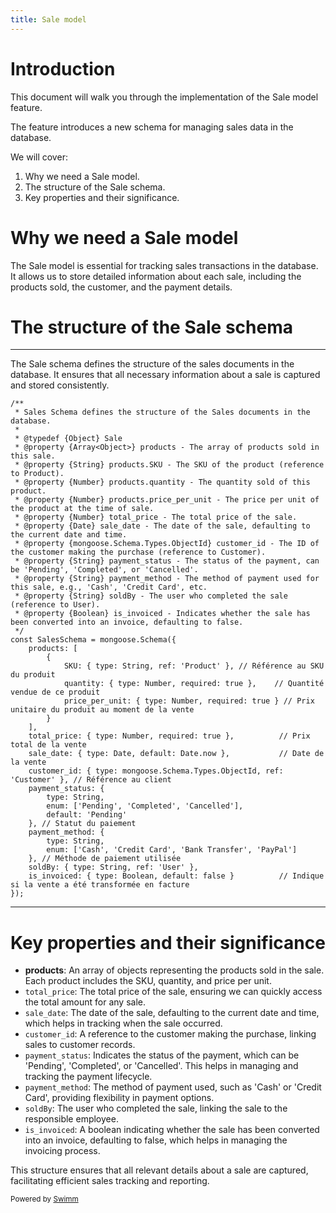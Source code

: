 ```yaml
---
title: Sale model
---
```

# Introduction

This document will walk you through the implementation of the Sale model feature.

The feature introduces a new schema for managing sales data in the database.

We will cover:

1. Why we need a Sale model.
2. The structure of the Sale schema.
3. Key properties and their significance.

# Why we need a Sale model

The Sale model is essential for tracking sales transactions in the database. It allows us to store detailed information about each sale, including the products sold, the customer, and the payment details.

# The structure of the Sale schema

<SwmSnippet path="/models/Sale.js" line="4">

---

The Sale schema defines the structure of the sales documents in the database. It ensures that all necessary information about a sale is captured and stored consistently.

```
/**
 * Sales Schema defines the structure of the Sales documents in the database.
 *
 * @typedef {Object} Sale
 * @property {Array<Object>} products - The array of products sold in this sale.
 * @property {String} products.SKU - The SKU of the product (reference to Product).
 * @property {Number} products.quantity - The quantity sold of this product.
 * @property {Number} products.price_per_unit - The price per unit of the product at the time of sale.
 * @property {Number} total_price - The total price of the sale.
 * @property {Date} sale_date - The date of the sale, defaulting to the current date and time.
 * @property {mongoose.Schema.Types.ObjectId} customer_id - The ID of the customer making the purchase (reference to Customer).
 * @property {String} payment_status - The status of the payment, can be 'Pending', 'Completed', or 'Cancelled'.
 * @property {String} payment_method - The method of payment used for this sale, e.g., 'Cash', 'Credit Card', etc.
 * @property {String} soldBy - The user who completed the sale (reference to User).
 * @property {Boolean} is_invoiced - Indicates whether the sale has been converted into an invoice, defaulting to false.
 */
const SalesSchema = mongoose.Schema({
    products: [
        {
            SKU: { type: String, ref: 'Product' }, // Référence au SKU du produit
            quantity: { type: Number, required: true },    // Quantité vendue de ce produit
            price_per_unit: { type: Number, required: true } // Prix unitaire du produit au moment de la vente
        }
    ],
    total_price: { type: Number, required: true },          // Prix total de la vente
    sale_date: { type: Date, default: Date.now },           // Date de la vente
    customer_id: { type: mongoose.Schema.Types.ObjectId, ref: 'Customer' }, // Référence au client
    payment_status: {
        type: String,
        enum: ['Pending', 'Completed', 'Cancelled'],
        default: 'Pending'
    }, // Statut du paiement
    payment_method: {
        type: String,
        enum: ['Cash', 'Credit Card', 'Bank Transfer', 'PayPal']
    }, // Méthode de paiement utilisée
    soldBy: { type: String, ref: 'User' },
    is_invoiced: { type: Boolean, default: false }          // Indique si la vente a été transformée en facture
});
```

---

</SwmSnippet>

# Key properties and their significance

- **products**: An array of objects representing the products sold in the sale. Each product includes the SKU, quantity, and price per unit.
- <SwmToken path="/models/Sale.js" pos="12:10:10" line-data=" * @property {Number} total_price - The total price of the sale.">`total_price`</SwmToken>: The total price of the sale, ensuring we can quickly access the total amount for any sale.
- <SwmToken path="/models/Sale.js" pos="13:10:10" line-data=" * @property {Date} sale_date - The date of the sale, defaulting to the current date and time.">`sale_date`</SwmToken>: The date of the sale, defaulting to the current date and time, which helps in tracking when the sale occurred.
- <SwmToken path="/models/Sale.js" pos="14:16:16" line-data=" * @property {mongoose.Schema.Types.ObjectId} customer_id - The ID of the customer making the purchase (reference to Customer).">`customer_id`</SwmToken>: A reference to the customer making the purchase, linking sales to customer records.
- <SwmToken path="/models/Sale.js" pos="15:10:10" line-data=" * @property {String} payment_status - The status of the payment, can be &#39;Pending&#39;, &#39;Completed&#39;, or &#39;Cancelled&#39;.">`payment_status`</SwmToken>: Indicates the status of the payment, which can be 'Pending', 'Completed', or 'Cancelled'. This helps in managing and tracking the payment lifecycle.
- <SwmToken path="/models/Sale.js" pos="16:10:10" line-data=" * @property {String} payment_method - The method of payment used for this sale, e.g., &#39;Cash&#39;, &#39;Credit Card&#39;, etc.">`payment_method`</SwmToken>: The method of payment used, such as 'Cash' or 'Credit Card', providing flexibility in payment options.
- <SwmToken path="/models/Sale.js" pos="17:10:10" line-data=" * @property {String} soldBy - The user who completed the sale (reference to User).">`soldBy`</SwmToken>: The user who completed the sale, linking the sale to the responsible employee.
- <SwmToken path="/models/Sale.js" pos="18:10:10" line-data=" * @property {Boolean} is_invoiced - Indicates whether the sale has been converted into an invoice, defaulting to false.">`is_invoiced`</SwmToken>: A boolean indicating whether the sale has been converted into an invoice, defaulting to false, which helps in managing the invoicing process.

This structure ensures that all relevant details about a sale are captured, facilitating efficient sales tracking and reporting.

<SwmMeta version="3.0.0" repo-id="Z2l0aHViJTNBJTNBUmV0YWlsSHViJTNBJTNBTWFlbC1DYXM=" repo-name="RetailHub"><sup>Powered by [Swimm](https://app.swimm.io/)</sup></SwmMeta>
